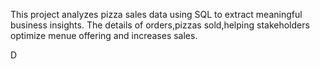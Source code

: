This project analyzes pizza sales data using SQL to extract meaningful business insights.
The details of orders,pizzas sold,helping stakeholders optimize menue offering and increases sales.


  D
